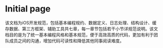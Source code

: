 # Initial page

该文档为iOS开发规范，包括基本编程规约、数据定义、日志处理、结构设计、缓存数据、第三方框架、辅助工具共七章，每一章节包括若干小节详规范说明。该文档目的是为了统一基本编程风格和基本规范，便于高效高质的代码，更加有利于团队成员之间的沟通，增加代码可读性和降低其他同事阅读难度。


